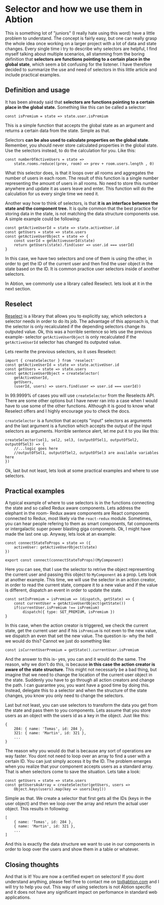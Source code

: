 # Selector and how we use them in Abtion
This is something lot of "juniors" (I really hate using this word) have a little problem to understand. The concept is fairly easy, but one can really grasp the whole idea once working on a larger project with a lot of data and state changes. Every single time i try to describe why selectors are helpful, I find myself talking about multiple scenarios, all stamming from the boring definition that **selectors are functions pointing to a certain place in the global state**, which seem a bit confusing for the listener. I have therefore decided to summarize the use and need of selectors in this little article and include practical examples.
	
## Definition and usage
It has been already said that **selectors are functions pointing to a certain place in the global state.** Something like this can be called a selector:

	const isPremium = state => state.user.isPremium
	
This is a simple function that accepts the global state as an argument and returns a certain data from the state. Simple as that.

Selectors **can be also used to calculate properties on the global state**. Remember, you should never store calculated properties in the global state. Use the selectors instead, to do the calculation for you. Like this:

	const numberOfActiveUsers = state =>
		state.rooms.reduce((prev, room) => prev + room.users.length , 0)
	
What this selector does, is that it loops over all rooms and aggregates the number of users in each room. The result of this function is a single number representing the amount of users in all rooms. No need to store this number anywhere and update it as users leave and enter. This function will do the calculation for us every single time we need it.

Another way how to think of selectors, is that **it is an interface between the state and the component tree.** It is quite common that the best practice for storing data in the state, is not matching the data structure components use. A simple example could be following:

	const getActiveUserId = state => state.activeUser.id
	const getUsers = state => state.users
	const getActiveUserObject = state => {
		const userId = getActiveuserId(state)
		return getUsers(state).find(user => user.id === userId)
	}
	
In this case, we have two selectors and one of them is using the other, in order to get the ID of the current user and then find the user object in the state based on the ID. It is common practice user selectors inside of another selectors.

In Abtion, we commonly use a library called Reselect. lets look at it in the next section.
	
## Reselect

[Reselect](https://github.com/reduxjs/reselect) is a library that allows you to explicitly say, which selectors a selector needs in order to do its job. The advantage of this approach is, that the selector is only recalculated if the depending selectors change its outputed value. Ok, this was a horrible sentence so lets use the previous example- selector `getActiveUserObject` is only recalculated if the `getActiveUserId` selector has changed its outputed value. 

Lets rewrite the previous selectors, so it uses Reselect:
	
	import { createSelector } from 'reselect'
	const getActiveUserId = state => state.activeUser.id
	const getUsers = state => state.users
	const getActiveUserObject = createSelector(
		getActiveUserId,
		getUsers,
		(userId, users) => users.find(user => user.id === userId))

In 99.9999% of cases you will use `createSelector` from the Reselects API. There are some other options but I have never ran into a case when I would have to use some of the other functions. Although it is good to know what Reselect offers and I highly encourage you to check the docs.

`createSelector` is a function that accepts "input" selectors as arguments and the last argument is a function which accepts the output of the input selectors as arguments. Horrible sentence alert, let me put it to you like this:

	createSelector(sel1, sel2, sel3, (outputOfSel1, outputOfSel2, outputOfSel3) => {
		//...logic goes here
		//outputOfSel1, outputOfSel2, outputOfSel3 are available variables here
	})
	
Ok, last but not least, lets look at some practical examples and where to use selectors.

## Practical examples

A typical example of where to use selectors is in the functions connecting the state and so called Redux aware components. Lets address the elephant in the room- Redux aware components are React components connected to Redux, most likely via the `react-redux` module. Sometimes, you can hear people refering to them as smart components, fat components or intergalactic super power blasting giga components. Ok, I might have made the last one up. Anyway, lets look at an example:

	const connectStateToProps = state => ({
		activeUser: getActiveUserObject(state)
	})
	
	export const connect(connectStateToProps)(MyComponent)
	
Here you can see, that I use the selector to retrive the object representing the current user and passing this object to `MyComponent` as a prop. Lets look at another example. This time, we will use the selector in an action creator, in order to read the current state, compare it to a new value and if the value is different, dispatch an event in order to update the state.

	const setIsPremium = isPremium => (dispatch, getState) => {
		const currentUser = getActiveUserObject(getState())
		if(currentUser.isPremium !== isPremium)
			dispatch({ type: SET_PREMIUM, isPremium })
	}
	
In this case, when the action creator is triggered, we check the current state, get the current user and if his `isPremium` is not even to the new value, we dispatch an even that set the new value. The question is- why the hell we would do this? Cannot we just do something like:

	const isCurrentUserPremium = getState().currentUser.isPremium
	
And the answer to this is- yes, you can and it would do the same. The reason, why we don't do this, is because **in this case the action creator is aware of the state structure**. This might not necessarly be a bad thing, but imagine that we need to change the location of the current user object in the state. Suddenly you have to go through all action creators and change the path. I can guarantee you, you want have a good time by doing this. Instead, delegate this to a selector and when the structure of the state changes, you know you only need to change the selectors.

Last but not least, you can use selectors to transform the data you get from the state and pass them to you components. Lets assume that you store users as an object with the users id as a key in the object. Just like this:

	{
		284: { name: 'Tomas', id: 284 },
		321: { name: 'Martin', id: 321 },
		...
	}
	
The reason why you would do that is because any sort of operations are way faster. You dont not need to loop over an array to find a user with a certain ID. You can just simply access it by the ID. The problem emerges when you realize that your component accepts users as a standard array. That is when selectors come to save the situation. Lets take a look:

	const getUsers = state => state.users
	const getUsersAsArray = createSelector(getUsers, users =>
		Object.keys(users).map(key => users[key]))
		
Simple as that. We create a selector that first gets all the IDs (keys in the user object) and then we loop over the array and return the actual user object. This results in following:

	[
		{ name: 'Tomas', id: 284 },
		{ name: 'Martin', id: 321 },
		...
	]
	
And this is exactly the data structure we want to use in our components in order to loop over the users and show them in a table or whatever.

## Closing thoughts

And that is it! You are now a certified expert on selectors! If you dont understand anything, please feel free to contact me on tp@abtion.com and I will try to help you out. This way of using selectors is not Abtion specific and it does not have any significant impact on perfomance in standard web applications. 